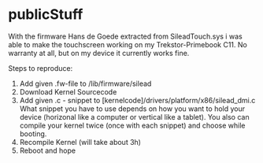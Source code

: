 # publicStuff

With the firmware Hans de Goede extracted from SileadTouch.sys i was able to make the touchscreen 
working on my Trekstor-Primebook C11. 
No warranty at all, but on my device it currently works fine.

Steps to reproduce:
1. Add given .fw-file to /lib/firmware/silead
2. Download Kernel Sourcecode
3. Add given .c - snippet to [kernelcode]/drivers/platform/x86/silead_dmi.c
   What snippet you have to use depends on how you want to hold your device (horizonal like a computer or vertical like a tablet).
   You also can compile your kernel twice (once with each snippet) and choose while booting.
4. Recompile Kernel (will take about 3h)
5. Reboot and hope